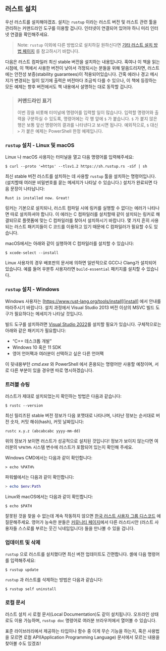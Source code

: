 ## 러스트 설치

우선 러스트를 설치해야겠죠. 설치는 `rustup` 이라는
러스트 버전 및 러스트 관련 툴을 관리하는 커맨드라인 도구를 이용할 겁니다.
인터넷이 연결되어 있어야 하니 미리 인터넷 연결을 확인해주세요.

> Note: `rustup` 이외에 다른 방법으로 설치하길 원하신다면
> [기타 러스트 설치 방법 페이지][otherinstall] 를 참고하시기 바랍니다.

다음은 러스트 컴파일러 최신 stable 버전을 설치하는 내용입니다.
혹여나 이 책을 읽는 시점에, 이 책에서 사용한 버전이 낮아서 걱정되시는
분들을 위해 말씀드리자면, 러스트에는 안전성 보증(stability guarantees)이
적용되어있습니다. 간혹 에러나 경고 메시지가 변경되는 일이 있기에 출력은
버전마다 조금씩 다를 수 있으나, 이 책에 등장하는 모든 예제는
향후 버전에서도 책 내용에서 설명하는 대로 동작할 겁니다.

> ### 커맨드라인 표기
>
> 이번 장을 비롯해 터미널에 명령어를 입력할 일이 많습니다.
> 입력할 명령어와 출력을 구분하실 수 있도록, 명령어에는
> 각 행 앞에 `$` 가 붙습니다. `$` 가 붙지 않은 행은
> 보통 앞선 명령어의 결과를 나타낸다고 보시면 됩니다.
> 예외적으로, `$` 대신 `>` 가 붙은 예제는
> PowerShell 한정 예제입니다.

### `rustup` 설치 - Linux 및 macOS

Linux 나 macOS 사용자는 터미널을 열고 다음 명령어를 입력해주세요:

```console
$ curl --proto '=https' --tlsv1.2 https://sh.rustup.rs -sSf | sh
```

최신 stable 버전 러스트를 설치하는 데 사용할 `rustup` 툴을 설치하는
명령어입니다. (설치할때 여러분 비밀번호를 묻는 메세지가 나타날 수 있습니다.)
설치가 완료되면 다음 문장이 나타납니다:

```text
Rust is installed now. Great!
```

링커는 기본으로 설치되나, 러스트 컴파일 시에 링커를
실행할 수 없다는 에러가 나타나면 따로 설치하셔야 합니다.
이 에러는 C 컴파일러를 설치할때 같이 설치되는 링커로 해결되므로
플랫폼에 맞는 C 컴파일러를 찾아서 설치하시기 바랍니다. 몇 가지 흔히 사용되는
러스트 패키지들이 C 코드를 이용하고 있기 때문에 C 컴파일러가 필요할 수도 있습니다.

macOS에서는 아래와 같이 실행하여 C 컴파일러를 설치할 수 있습니다:

```console
$ xcode-select --install
```

Linux 사용자의 경우 배포판의 문서에 의하면 일반적으로 GCC나 Clang가
설치되어 있습니다. 예를 들어 우분투 사용자라면 `build-essential` 패키지를
설치할 수 있습니다.

### `rustup` 설치 - Windows

Windows 사용자는 [https://www.rust-lang.org/tools/install][install] 에서
안내를 따라주시기 바랍니다. 설치 과정에서 Visual Studio 2013
버전 이상의 MSVC 빌드 도구가 필요하다는 메세지가 나타날
것입니다.

빌드 도구를 설치하려면 [Visual Studio 2022][visualstudio]를
설치할 필요가 있습니다. 구체적으로는 아래와 같은 패키지가 필요합니다:

* “C++ 데스크톱 개발”
* Windows 10 혹은 11 SDK
* 영어 언어팩과 여러분이 선택하고 싶은 다른
  언어팩

이 뒷내용부턴 *cmd.exe* 와 PowerShell 에서 혼용되는 명령어만
사용할 예정이며, 서로 다른 부분이 있을 경우엔 따로 명시하겠습니다.

### 트러블 슈팅

러스트가 제대로 설치되었는지
확인하는 방법은 다음과 같습니다:

```console
$ rustc --version
```

최신 릴리즈된 stable 버전 정보가 다음 포맷대로 나타나며,
나타난 정보는 순서대로 버전 숫자, 커밋 해쉬(hash), 커밋 날짜입니다:

```text
rustc x.y.z (abcabcabc yyyy-mm-dd)
```

위의 정보가 보이면 러스트가 성공적으로 설치된 것입니다!
정보가 보이지 않는다면 여러분의 `%PATH%` 시스템 변수에 러스트가
포함되어 있는지 확인해 주세요.

Windows CMD에서는 다음과 같이 확인합니다:

```console
> echo %PATH%
```

파워쉘에서는 다음과 같이 확인합니다:

```powershell
> echo $env:Path
```

Linux와 macOS에서는 다음과 같이 확인합니다:

```console
$ echo $PATH
```

잘못된 것을 찾을 수 없는데 계속 작동하지 않으면 [한국 러스트 사용자 그룹 디스코드][korean_discord] 에 질문해주세요.
영어가 능숙한 분들은 [커뮤니티 페이지][community]에서 다른 러스티시안 (러스트 사용자들 스스로를 부르는 웃긴 닉네임입니다)
들을 만나볼 수 있을 겁니다.

### 업데이트 및 삭제

`rustup` 으로 러스트를 설치했다면 최신 버전 업데이트도 간편합니다.
셸에 다음 명령어를 입력해주세요:

```console
$ rustup update
```

`rustup` 과 러스트를 삭제하는 방법은 다음과
같습니다:

```console
$ rustup self uninstall
```

### 로컬 문서

러스트 설치 시 로컬 문서(Local Documentation)도 같이 설치됩니다. 오프라인
상태로도 이용 가능하며, `rustup doc` 명령어로 여러분 브라우저에서 열어볼 수 있습니다.

표준 라이브러리에서 제공하는 타입이나 함수 중 이게 무슨 기능을 하는지,
혹은 사용법을 모르면 로컬 API(Application Programming Language) 문서에서
모르는 내용을 찾아볼 수도 있겠죠!

[otherinstall]: https://forge.rust-lang.org/infra/other-installation-methods.html
[install]: https://www.rust-lang.org/tools/install
[visualstudio]: https://visualstudio.microsoft.com/downloads/
[community]: https://www.rust-lang.org/community
[korean_discord]: https://discord.gg/uqXGjEz
